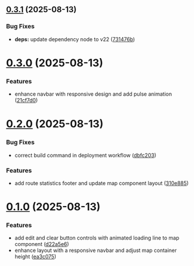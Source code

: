 ## [0.3.1](https://github.com/darthkali/brouter-react/compare/v0.3.0...v0.3.1) (2025-08-13)


### Bug Fixes

* **deps:** update dependency node to v22 ([731476b](https://github.com/darthkali/brouter-react/commit/731476b38007c12ce552b594b6bc197da62a9208))

# [0.3.0](https://github.com/darthkali/brouter-react/compare/v0.2.0...v0.3.0) (2025-08-13)


### Features

* enhance navbar with responsive design and add pulse animation ([21cf7d0](https://github.com/darthkali/brouter-react/commit/21cf7d017bf095ae6d0f6e841273634b4956318f))

# [0.2.0](https://github.com/darthkali/brouter-react/compare/v0.1.0...v0.2.0) (2025-08-13)


### Bug Fixes

* correct build command in deployment workflow ([dbfc203](https://github.com/darthkali/brouter-react/commit/dbfc203f623ba474a5261fb644bf0cbbb909fe12))


### Features

* add route statistics footer and update map component layout ([310e885](https://github.com/darthkali/brouter-react/commit/310e885a99103ba502f4a0ea695aa728c741610f))

# [0.1.0](https://github.com/darthkali/brouter-react/compare/v0.0.0...v0.1.0) (2025-08-13)


### Features

* add edit and clear button controls with animated loading line to map component ([d22a5e6](https://github.com/darthkali/brouter-react/commit/d22a5e6e9fe31fa49ddfde5665992f72badd1fdd))
* enhance layout with a responsive navbar and adjust map container height ([ea3c075](https://github.com/darthkali/brouter-react/commit/ea3c07599af5ed379446ea088ee6d345f7fc3d91))
